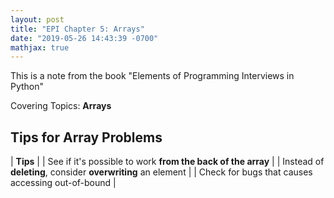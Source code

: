 ```yaml
---
layout: post
title: "EPI Chapter 5: Arrays"
date: "2019-05-26 14:43:39 -0700"
mathjax: true
---
```


This is a note from the book "Elements of Programming Interviews in Python"

Covering Topics: **Arrays**

<!--more-->

## Tips for Array Problems

| **Tips** |
| See if it's possible to work **from the back of the array** |
| Instead of **deleting**, consider **overwriting** an element |
| Check for bugs that causes accessing out-of-bound |


